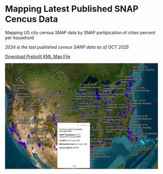 
# Mapping Latest Published SNAP Cencus Data

Mapping US city census SNAP data by SNAP partipication of cities percent per household

*2024 is the last published census SANP data as of OCT 2025*

[Download Prebuilt KML Map File](/snap_output/snap_principal_cities_2024.kml)

![SNAP Map](/SNAP_Map.jpg)
